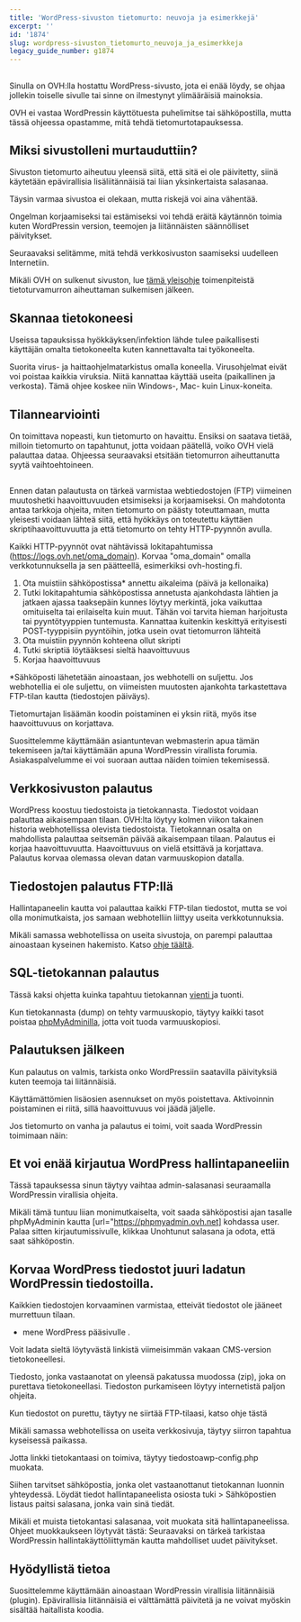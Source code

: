 ```yaml
---
title: 'WordPress-sivuston tietomurto: neuvoja ja esimerkkejä'
excerpt: ''
id: '1874'
slug: wordpress-sivuston_tietomurto_neuvoja_ja_esimerkkeja
legacy_guide_number: g1874
---
```



## 
Sinulla on OVH:lla hostattu WordPress-sivusto, jota ei enää löydy, se ohjaa jollekin toiselle sivulle tai sinne on ilmestynyt ylimääräisiä mainoksia.

OVH ei vastaa WordPressin käyttötuesta puhelimitse tai sähköpostilla, mutta tässä ohjeessa opastamme, mitä tehdä tietomurtotapauksessa.


## Miksi sivustolleni murtauduttiin?
Sivuston tietomurto aiheutuu yleensä siitä, että sitä ei ole päivitetty, siinä käytetään epävirallisia lisäliitännäisiä tai liian yksinkertaista salasanaa.

Täysin varmaa sivustoa ei olekaan, mutta riskejä voi aina vähentää.

Ongelman korjaamiseksi tai estämiseksi voi tehdä eräitä käytännön toimia kuten WordPressin version, teemojen ja liitännäisten säännölliset päivitykset.

Seuraavaksi selitämme, mitä tehdä verkkosivuston saamiseksi uudelleen Internetiin.

Mikäli OVH on sulkenut sivuston, lue [tämä yleisohje](https://www.ovh-hosting.fi/g1392.cms-asennus-kasin) toimenpiteistä tietoturvamurron aiheuttaman sulkemisen jälkeen.


## Skannaa tietokoneesi
Useissa tapauksissa hyökkäyksen/infektion lähde tulee paikallisesti käyttäjän omalta tietokoneelta kuten kannettavalta tai työkoneelta.

Suorita virus- ja haittaohjelmatarkistus omalla koneella. Virusohjelmat eivät voi poistaa kaikkia viruksia. Niitä kannattaa käyttää useita (paikallinen ja verkosta). Tämä ohjee koskee niin Windows-, Mac- kuin Linux-koneita.


## Tilannearviointi
On toimittava nopeasti, kun tietomurto on havaittu.
Ensiksi on saatava tietää, milloin tietomurto on tapahtunut, jotta voidaan päätellä, voiko OVH vielä palauttaa dataa. Ohjeessa seuraavaksi etsitään tietomurron aiheuttanutta syytä vaihtoehtoineen.


## 
Ennen datan palautusta on tärkeä varmistaa webtiedostojen (FTP) viimeinen muutoshetki haavoittuvuuden etsimiseksi ja korjaamiseksi.
On mahdotonta antaa tarkkoja ohjeita, miten tietomurto on päästy toteuttamaan, mutta yleisesti voidaan lähteä siitä, että hyökkäys on toteutettu käyttäen skriptihaavoittuvuutta ja että tietomurto on tehty HTTP-pyynnön avulla.

Kaikki HTTP-pyynnöt ovat nähtävissä lokitapahtumissa (https://logs.ovh.net/oma_domain).
Korvaa "oma_domain" omalla verkkotunnuksella ja sen päätteellä, esimerkiksi ovh-hosting.fi.
1. Ota muistiin sähköpostissa* annettu aikaleima (päivä ja kellonaika)
2. Tutki lokitapahtumia sähköpostissa annetusta ajankohdasta lähtien ja jatkaen ajassa taaksepäin kunnes löytyy merkintä, joka vaikuttaa omituiselta tai erilaiselta kuin muut. Tähän voi tarvita hieman harjoitusta tai pyyntötyyppien tuntemusta. Kannattaa kuitenkin keskittyä erityisesti POST-tyyppisiin pyyntöihin, jotka usein ovat tietomurron lähteitä
3. Ota muistiin pyynnön kohteena ollut skripti
4. Tutki skriptiä löytääksesi sieltä haavoittuvuus
5. Korjaa haavoittuvuus

*Sähköposti lähetetään ainoastaan, jos webhotelli on suljettu. Jos webhotellia ei ole suljettu, on viimeisten muutosten ajankohta tarkastettava FTP-tilan kautta (tiedostojen päiväys).

Tietomurtajan lisäämän koodin poistaminen ei yksin riitä, myös itse haavoittuvuus on korjattava.

Suosittelemme käyttämään asiantuntevan webmasterin apua tämän tekemiseen ja/tai käyttämään apuna WordPressin virallista forumia.
Asiakaspalvelumme ei voi suoraan auttaa näiden toimien tekemisessä.


## Verkkosivuston palautus
WordPress koostuu tiedostoista ja tietokannasta. Tiedostot voidaan palauttaa aikaisempaan tilaan. OVH:lta löytyy kolmen viikon takainen historia webhotellissa olevista tiedostoista. Tietokannan osalta on mahdollista palauttaa seitsemän päivää aikaisempaan tilaan.
Palautus ei korjaa haavoittuvuutta. Haavoittuvuus on vielä etsittävä ja korjattava.
Palautus korvaa olemassa olevan datan varmuuskopion datalla.


## Tiedostojen palautus FTP:llä
Hallintapaneelin kautta voi palauttaa kaikki FTP-tilan tiedostot, mutta se voi olla monimutkaista, jos samaan webhotelliin liittyy useita verkkotunnuksia.

Mikäli samassa webhotellissa on useita sivustoja, on parempi palauttaa ainoastaan kyseinen hakemisto. Katso [ohje täältä](https://www.ovh-hosting.fi/g1593.Varmuuskopion-tai-tietyn-tiedoston-haku-FTP-yhteydella-FileZillan-avulla).


## SQL-tietokannan palautus
Tässä kaksi ohjetta kuinka tapahtuu tietokannan  [vienti ](http://https://www.ovh-hosting.fi/g1394.cms-asennus-kasin) ja tuonti[](http://https://www.ovh-hosting.fi/g1393.cms-asennus-kasin).


Kun tietokannasta (dump) on tehty varmuuskopio, täytyy   kaikki tasot poistaa [phpMyAdminilla](https://phpmyadmin.ovh.net), jotta voit tuoda varmuuskopiosi.


## Palautuksen jälkeen
Kun palautus on valmis, tarkista onko WordPressiin saatavilla päivityksiä kuten teemoja tai liitännäisiä. 


Käyttämättömien lisäosien asennukset on myös poistettava. Aktivoinnin poistaminen ei riitä, sillä haavoittuvuus voi jäädä jäljelle.

Jos tietomurto on vanha ja palautus ei toimi, voit saada WordPressin toimimaan näin:

## Et voi enää kirjautua WordPress hallintapaneeliin
Tässä tapauksessa sinun täytyy vaihtaa admin-salasanasi[](https://codex.wordpress.org/Resetting_Your_Password) seuraamalla WordPressin virallisia ohjeita. 

Mikäli tämä tuntuu liian monimutkaiselta, voit saada sähköpostisi ajan tasalle phpMyAdminin kautta [url="https://phpmyadmin.ovh.net] kohdassa user. Palaa sitten kirjautumissivulle, klikkaa Unohtunut salasana ja odota, että saat sähköpostin.


## Korvaa WordPress tiedostot juuri ladatun WordPressin tiedostoilla.
Kaikkien tiedostojen korvaaminen varmistaa, etteivät tiedostot ole jääneet murrettuun tilaan.

- mene WordPress pääsivulle [](https://wordpress.org).


Voit ladata sieltä löytyvästä linkistä viimeisimmän vakaan CMS-version tietokoneellesi. 

Tiedosto, jonka vastaanotat on yleensä pakatussa muodossa (zip), joka on purettava tietokoneellasi. Tiedoston purkamiseen löytyy internetistä paljon ohjeita. 

Kun tiedostot on purettu, täytyy ne siirtää FTP-tilaasi, katso ohje tästä[](https://docs.ovh.com/fi/hosting/webhotellit_kotisivujen_siirto_verkkoon/)

Mikäli samassa webhotellissa on useita verkkosivuja, täytyy siirron tapahtua kyseisessä paikassa.

Jotta linkki tietokantaasi on toimiva, täytyy tiedostoawp-config.php muokata.

Siihen tarvitset sähköpostia, jonka olet vastaanottanut tietokannan luonnin yhteydessä. Löydät tiedot hallintapaneelista osiosta tuki > Sähköpostien listaus paitsi salasana, jonka vain sinä tiedät.

Mikäli et muista tietokantasi salasanaa, voit muokata sitä hallintapaneelissa. Ohjeet muokkaukseen löytyvät tästä:
[](https://docs.ovh.com/fi/hosting/webhotellit_kotisivujen_siirto_verkkoon/)
Seuraavaksi on tärkeä tarkistaa WordPressin hallintakäyttöliittymän kautta mahdolliset uudet päivitykset.


## Hyödyllistä tietoa
Suosittelemme käyttämään ainoastaan WordPressin virallisia liitännäisiä (plugin). Epävirallisia liitännäisiä ei välttämättä päivitetä ja ne voivat myöskin sisältää haitallista koodia.

